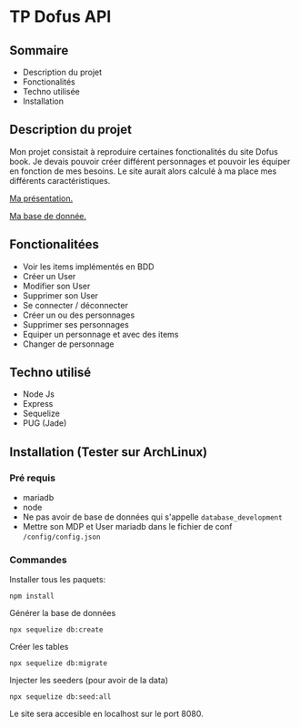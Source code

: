 # TP Dofus API

## Sommaire

* Description du projet
* Fonctionalités
* Techno utilisée
* Installation

## Description du projet

Mon projet consistait à reproduire certaines fonctionalités du site Dofus book. Je devais pouvoir créer différent personnages et pouvoir les équiper en fonction de mes besoins. Le site aurait alors calculé à ma place mes différents caractéristiques.

[Ma présentation.](../images/presentation_dofus_api.pdf)

[Ma base de donnée.](.//images/database_developement.pdf)


## Fonctionalitées

* Voir les items implémentés en BDD
* Créer un User
* Modifier son User
* Supprimer son User
* Se connecter / déconnecter
* Créer un ou des personnages
* Supprimer ses personnages
* Equiper un personnage et avec des items
* Changer de personnage

## Techno utilisé

* Node Js
* Express
* Sequelize
* PUG (Jade)

## Installation (Tester sur ArchLinux)

### Pré requis

* mariadb
* node
* Ne pas avoir de base de données qui s'appelle `database_development`
* Mettre son MDP et User mariadb dans le fichier de conf `/config/config.json`
### Commandes

Installer tous les paquets:

```
npm install
```

Générer la base de données

```
npx sequelize db:create
```

Créer les tables

```
npx sequelize db:migrate
```

Injecter les seeders (pour avoir de la data)
```
npx sequelize db:seed:all
```

Le site sera accesible en localhost sur le port 8080.
